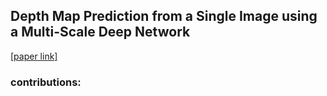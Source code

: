 ## Depth Map Prediction from a Single Image using a Multi-Scale Deep Network

[[paper link]](https://arxiv.org/abs/1406.2283)

### contributions: 
